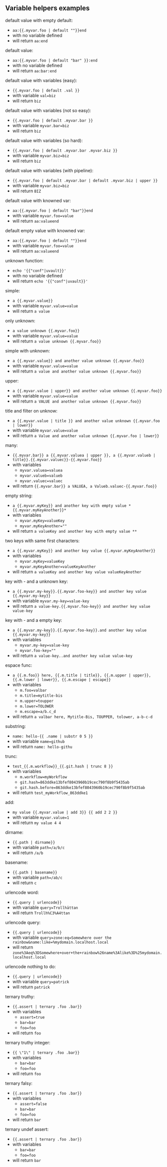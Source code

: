 ## Variable helpers examples

default value with empty default:
- `aa:{{.myvar.foo | default ""}}end`
- with no variable defined
- will return `aa:end`

default value:
- `aa:{{.myvar.foo | default "bar" }}:end`
- with no variable defined
- will return `aa:bar:end`

default value with variables (easy):
- `{{.myvar.foo | default .val }}`
- with variable `val=biz`
- will return `biz`

default value with variables (not so easy):
- `{{.myvar.foo | default .myvar.bar }}`
- with variable `myvar.bar=biz`
- will return `biz`

default value with variables (so hard):
- `{{.myvar.foo | default .myvar.bar .myvar.biz }}`
- with variable `myvar.biz=biz`
- will return `biz`

default value with variables (with pipeline):
- `{{.myvar.foo | default .myvar.bar | default .myvar.biz | upper }}`
- with variable `myvar.biz=biz`
- will return `BIZ`

default value with knowned var:
- `aa:{{.myvar.foo | default "bar"}}end`
- with variable `myvar.foo=value`
- will return `aa:valueend`

default empty value with knowned var:
- `aa:{{.myvar.foo | default ""}}end`
- with variable `myvar.foo=value`
- will return `aa:valueend`

unknown function:
- `echo '{{"conf"|uvault}}'`
- with no variable defined
- will return `echo '{{"conf"|uvault}}'`

simple:
- `a {{.myvar.value}}`
- with variable `myvar.value=value`
- will return `a value`

only unknown:
- `a value unknown {{.myvar.foo}}`
- with variable `myvar.value=value`
- will return `a value unknown {{.myvar.foo}}`

simple with unknown:
- `a {{.myvar.value}} and another value unknown {{.myvar.foo}}`
- with variable `myvar.value=value`
- will return `a value and another value unknown {{.myvar.foo}}`

upper:
- `a {{.myvar.value | upper}} and another value unknown {{.myvar.foo}}`
- with variable `myvar.value=value`
- will return `a VALUE and another value unknown {{.myvar.foo}}`

title and filter on unknow:
- `a {{.myvar.value | title }} and another value unknown {{.myvar.foo | lower}}`
- with variable `myvar.value=value`
- will return `a Value and another value unknown {{.myvar.foo | lower}}`

many:
- `{{.myvar.bar}} a {{.myvar.valuea | upper }}, a {{.myvar.valueb | title}}.{{.myvar.valuec}}-{{.myvar.foo}}`
- with variables 
    - `myvar.valuea=valuea`
    - `myvar.valueb=valueb`
    - `myvar.valuec=valuec`
- will return `{{.myvar.bar}} a VALUEA, a Valueb.valuec-{{.myvar.foo}}`

empty string:
- `a {{.myvar.myKey}} and another key with empty value *{{.myvar.myKeyAnother}}*`
- with variables
    - `myvar.myKey=valueKey`
    - `myvar.myKeyAnother=""`
- will return `a valueKey and another key with empty value **`

two keys with same first characters:
- `a {{.myvar.myKey}} and another key value {{.myvar.myKeyAnother}}`
- with variables 
  - `myvar.myKey=valueKey`
  - `myvar.myKeyAnother=valueKeyAnother`
- will return `a valueKey and another key value valueKeyAnother`

key with - and a unknown key:
- `a {{.myvar.my-key}}.{{.myvar.foo-key}} and another key value {{.myvar.my-key}}`
- with variable `myvar.my-key=value-key`
- will return `a value-key.{{.myvar.foo-key}} and another key value value-key`

key with - and a empty key:
- `a {{.myvar.my-key}}.{{.myvar.foo-key}}.and another key value {{.myvar.my-key}}`
- with variables 
    - `myvar.my-key=value-key`
    - `myvar.foo-key=""`
- will return `a value-key..and another key value value-key`

espace func:
- `a {{.m.foo}} here, {{.m.title | title}}, {{.m.upper | upper}}, {{.m.lower | lower}}, {{.m.escape | escape}}`
- with variables 
  - `m.foo=valbar`
  - `m.title=mytitle-bis`
  - `m.upper=toupper`
  - `m.lower=TOLOWER`
  - `m.escape=a/b.c_d`
- will return `a valbar here, Mytitle-Bis, TOUPPER, tolower, a-b-c-d`

substring:
- `name: hello-{{ .name | substr 0 5 }}`
- with variable `name=github`
- will return `name: hello-githu`

trunc:
- `test_{{.m.workflow}}_{{.git.hash | trunc 8 }}`
- with variables 
  - `m.workflow=myWorkflow`
  - `git.hash=863ddke13bfef8043960b19cec790f8b9f5435ab`
  - `git.hash.before=863ddke13bfef8043960b19cec790f8b9f5435ab`
- will return `test_myWorkflow_863ddke1`

add:
- `my value {{.myvar.value | add 3}} {{ add 2 2 }}`
- with variable `myvar.value=1`
- will return `my value 4 4`

dirname:
- `{{.path | dirname}}`
- with variable `path=/a/b/c`
- will return `/a/b`

basename:
- `{{.path | basename}}`
- with variable `path=/ab/c`
- will return `c`

urlencode word:
- `{{.query | urlencode}}`
- with variable `query=Trollhättan`
- will return `Trollh%C3%A4ttan`

urlencode query:
- `{{.query | urlencode}}`
- with variable `query=zone:eq=Somewhere over the rainbow&name:like=%mydomain.localhost.local`
- will return `zone%3Aeq%3DSomewhere+over+the+rainbow%26name%3Alike%3D%25mydomain.localhost.local`

urlencode nothing to do:
- `{{.query | urlencode}}`
- with variable `query=patrick`
- will return `patrick`

ternary truthy:
- `{{.assert | ternary .foo .bar}}`
- with variables
  - `assert=true`
  - `bar=bar`
  - `foo=foo`
- will return `foo`

ternary truthy integer:
- `{{ \"1\" | ternary .foo .bar}}`
- with variables 
  - `bar=bar`
  - `foo=foo`
- will return `foo`

ternary falsy:
- `{{.assert | ternary .foo .bar}}`
- with variables 
  - `assert=false`
  - `bar=bar`
  - `foo=foo`
- will return `bar`

ternary undef assert:
- `{{.assert | ternary .foo .bar}}`
- with variables 
  - `bar=bar`
  - `foo=foo`
- will return `bar`